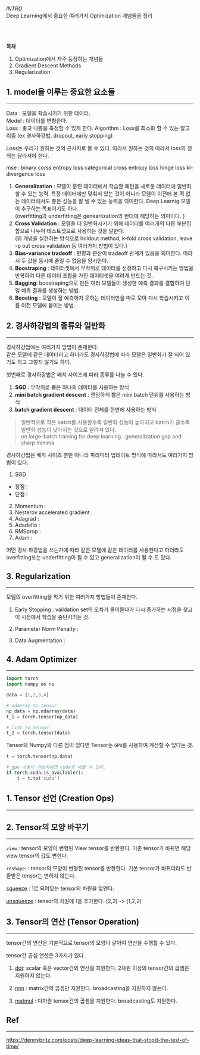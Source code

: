 *INTRO*   
Deep Learning에서 중요한 여러가지 Optimization 개념들을 정리

<br>
<br>

__목차__  
1. Optimization에서 자주 등장하는 개념들  
2. Gradient Descent Methods
3. Regularization 



## 1. model을 이루는 중요한 요소들 
___

Data : 모델을 학습시키기 위한 데이터.  
Model : 데이터를 변형한다.  
Loss : 좋고 나쁨을 측정할 수 있게 한다. 
Algorithm : Loss를 최소화 할 수 있는 알고리즘 (ex 경사하강법, dropout, early stopping)


Loss는 우리가 원하는 것의 근사치로 볼 수 있다. 따라서 원하는 것의 따라서 loss의 정의는 달라져야 한다.  

mse : 
binary corss entropy loss 
categorical cross entropy loss 
hinge loss 
kl-divergence loss 





1. __Generalization__ : 모델이 훈련 데이터에서 학습할 패턴을 새로운 데이터에 일반화할 수 있는 능력. 특정 데이터에만 맞춰저 있는 것이 아니라 모델이 이전에 본 적 없는 데이터에서도 좋은 성능을 잘 낼 수 있는 능력을 의미한다. Deep Learnig 모델이 추구하는 목표이기도 하다.  
(overfitting과 underfitting은 genearlization의 반대에 해당하는 의미이다. )
2. __Cross Validation__ : 모델을 더 일반화시키기 위해 데이터를 여러개의 다른 부분집합으로 나누어 테스트셋으로 사용하는 것을 말한다.  
(위 개념을 실현하는 방식으로 holdout method, k-fold cross validation, leave -p out cross validation 등 여러가지 방법이 있다.) 
3. __Bias-variance tradeoff__ : 편향과 분산이 tradeoff 관계가 있음을 의미한다. 따라서 두 값을 동시에 줄일 수 없음을 암시한다.  
4. __Boostraping__ : 데이터셋에서 무작위로 데이터를 선정하고 다시 복구시키는 방법을 반복하여 다른 데이터 조합을 가진 데이터셋을 여러개 만드는 것.    
5. __Bagging__:  boostraping으로 만든 여러 모델들이 생성한 예측 결과를 결합하여 단일 예측 결과를 생성하는 방법.
6. __Boosting__ : 모델이 잘 예측하지 못하는 데이터만을 따로 모아 다시 학습시키고 이를 이전 모델에 붙이는 방법.   

## 2. 경사하강법의 종류와 일반화 
___
경사하강법에는 여러가지 방법이 존재한다.  
같은 모델에 같은 데이터라고 하더라도 경사하강법에 따라 모델은 일반화가 잘 되어 있기도 하고 그렇지 않기도 하다.  


첫번째로 경사하강법은 배치 사이즈에 따라 종류를 나눌 수 있다. 
1. __SGD__ : 무작위로 뽑은 하나의 데이터를 사용하는 방식  
2. __mini batch gradient descent__ : 랜덤하게 뽑은 mini batch 단위를 사용하는 방식
3. __batch gradient descent__ : 데이터 전체를 한번에 사용하는 방식

> 일반적으로 작은 batch를 사용할수록 일반화 성능이 높아지고 batch가 클수록 일반화 성능이 낮아지는 것으로 알려져 있다.  
on large-batch training for deep learning : generalization gap and sharp minima
 

경사하강법은 배치 사이즈 뿐만 아니라 파라미터 업데이트 방식에 따라서도 여러가지 방법이 있다.  
1. SGD
- 장점 : 
- 단점 : 
2. Momentum :  
3. Nesterov accelerated gradient : 
4. Adagrad : 
5. Adadelta : 
6. RMSprop : 
7. Adam :  



어떤 경사 하강법을 쓰는가에 따라 같은 모델에 같은 데이터를 사용한다고 하더라도 overfitting또는 underfitting이 될 수 있고 generalization이 될 수 도 있다.  


## 3. Regularization 
___
모델의 overfitting을 막기 위한 여러가지 방법들이 존재한다.  

1. Early Stopping : vaildation set의 오차가 줄어들다가 다시 증가하는 시점을 찾고 이 시점에서 학습을 중단시키는 것.  

2. Parameter Norm Penalty : 

3. Data Augmentation : 


## 4. Adam Optimizer 
___





```python
import torch 
import numpy as np 

data = [1,2,3,4]

# ndarray to tensor
np_data = np.ndarray(data)
t_1 = torch.tensor(np_data)

# list to tensor
t_2 = torch.tensor(data)
```

Tensor와 Numpy와 다른 점이 있다면 Tensor는 `GPU`를 사용하여 계산할 수 있다는 것.

```python
t = torch.tensor(np.data)

# gpu 사용이 가능하다면 cuda로 바꿀 수 있다. 
if torch.cuda.is_available():
    t = t.to('cuda')
```

## 1. Tensor 선언 (Creation Ops)
---



## 2. Tensor의 모양 바꾸기 
___

`view` : tensor의 모양이 변형된 View tensor를 반환한다. 기존 tensor가 바뀌면 해당 view tensor의 값도 변한다.  

`reshape`: : tensor의 모양이 변형된 tensor를 반한한다. 기본 tensor가 바뀌더라도 반환받은 tensor는 변하지 않는다. 

[squeeze](https://pytorch.org/docs/stable/generated/torch.squeeze.html#torch.squeeze) : 1로 되어있는 tensor의 차원을 없앤다. 

[unsqueeze](https://pytorch.org/docs/stable/generated/torch.unsqueeze.html#torch.unsqueeze) : tensor의 차원에 1을 추가한다. (2,2) -> (1,2,2)

## 3. Tensor의 연산 (Tensor Operation)
___

tensor간의 연산은 기본적으로 tensor의 모양이 같아야 연산을 수행할 수 있다. 

tensor간 곱셈 연산은 3가지가 있다. 

1. [dot](https://pytorch.org/docs/stable/generated/torch.dot.html#torch.dot): scalar 혹은 vector간의 연산을 지원한다. 2차원 이상의 tensor간의 곱셈은 지원하지 않는다.  

2. [mm](https://pytorch.org/docs/stable/generated/torch.mm.html#torch.mm) : matrix간의 곱셈만 지원한다.       broadcasting을 지원하지 않는다.

3. [matmul](https://pytorch.org/docs/stable/generated/torch.matmul.html#torch.matmul) : 다차원 tensor간의 곱셈을 지원한다. broadcasting도 지원한다. 

## Ref
---
https://dennybritz.com/posts/deep-learning-ideas-that-stood-the-test-of-time/ 